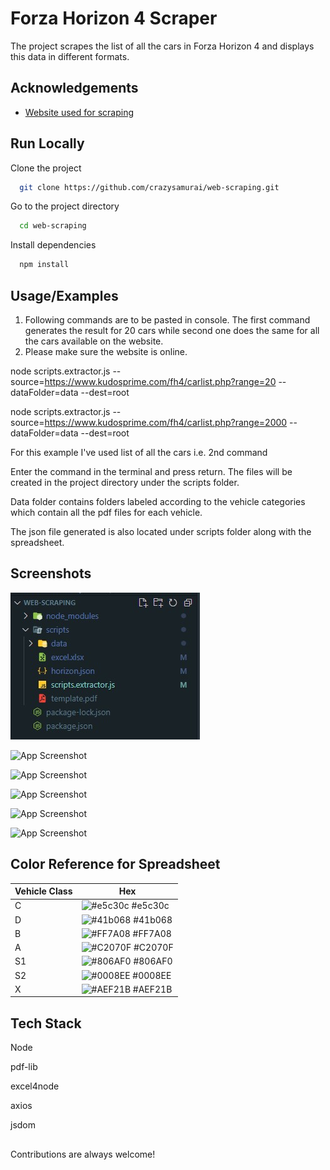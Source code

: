 # Forza Horizon 4 Scraper

The project scrapes the list of all the cars in Forza Horizon 4 and displays this data in different formats.

## Acknowledgements

- [Website used for scraping](https://www.kudosprime.com/fh4/carlist.php?range=2000)

## Run Locally

Clone the project

```bash
  git clone https://github.com/crazysamurai/web-scraping.git
```

Go to the project directory

```bash
  cd web-scraping
```

Install dependencies

```bash
  npm install
```

## Usage/Examples

1. Following commands are to be pasted in console. The first command generates the result for 20 cars while second one does the same for all the cars available on the website.
2. Please make sure the website is online.

node scripts.extractor.js --source=https://www.kudosprime.com/fh4/carlist.php?range=20 --dataFolder=data --dest=root

node scripts.extractor.js --source=https://www.kudosprime.com/fh4/carlist.php?range=2000 --dataFolder=data --dest=root

For this example I've used list of all the cars i.e. 2nd command

Enter the command in the terminal and press return. The files will be created in the project directory under the scripts folder.

Data folder contains folders labeled according to the vehicle categories which contain all the pdf files for each vehicle.

The json file generated is also located under scripts folder along with the spreadsheet.

## Screenshots

![App Screenshot](/images/directory.jpg)

![App Screenshot]()

![App Screenshot]()

![App Screenshot]()

![App Screenshot]()

![App Screenshot]()

## Color Reference for Spreadsheet

| Vehicle Class | Hex                                                              |
| ------------- | ---------------------------------------------------------------- |
| C             | ![#e5c30c](https://via.placeholder.com/10/e5c30c?text=+) #e5c30c |
| D             | ![#41b068](https://via.placeholder.com/10/41b068?text=+) #41b068 |
| B             | ![#FF7A08](https://via.placeholder.com/10/FF7A08?text=+) #FF7A08 |
| A             | ![#C2070F](https://via.placeholder.com/10/C2070F?text=+) #C2070F |
| S1            | ![#806AF0](https://via.placeholder.com/10/806AF0?text=+) #806AF0 |
| S2            | ![#0008EE](https://via.placeholder.com/10/0008EE?text=+) #0008EE |
| X             | ![#AEF21B](https://via.placeholder.com/10/AEF21B?text=+) #AEF21B |

## Tech Stack

Node

pdf-lib

excel4node

axios

jsdom

##

Contributions are always welcome!
